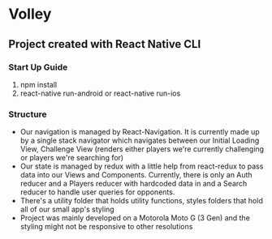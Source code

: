 # Volley 

## Project created with React Native CLI

### Start Up Guide
1) npm install
2) react-native run-android or react-native run-ios

### Structure

- Our navigation is managed by React-Navigation. It is currently made up by a single stack navigator which navigates between our 
  Initial Loading View, Challenge View (renders either players we're currently challenging or players we're searching for)
- Our state is managed by redux with a little help from react-redux to pass data into our Views and Components. 
  Currently, there is only an Auth reducer and a Players reducer with hardcoded data in and a Search reducer to handle user queries for opponents.
- There's a utility folder that holds utility functions, styles folders that hold all of our small app's styling 
- Project was mainly developed on a Motorola Moto G (3 Gen) and the styling might not be responsive to other resolutions